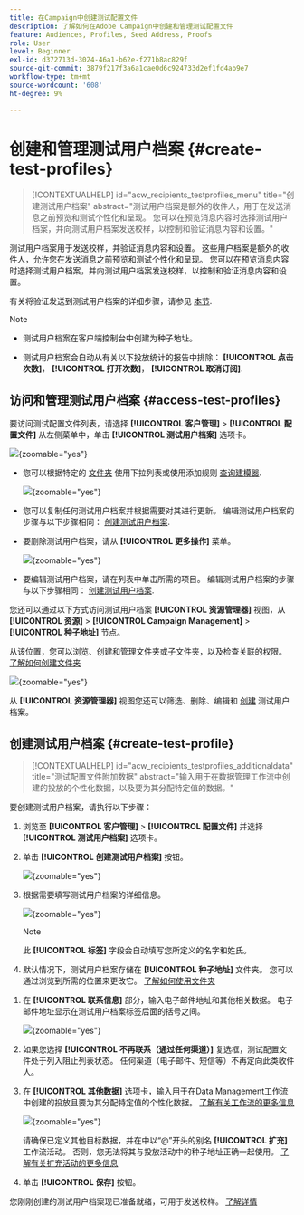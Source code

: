 ```yaml
---
title: 在Campaign中创建测试配置文件
description: 了解如何在Adobe Campaign中创建和管理测试配置文件
feature: Audiences, Profiles, Seed Address, Proofs
role: User
level: Beginner
exl-id: d372713d-3024-46a1-b62e-f271b8ac829f
source-git-commit: 3879f217f3a6a1cae0d6c924733d2ef1fd4ab9e7
workflow-type: tm+mt
source-wordcount: '608'
ht-degree: 9%

---
```


# 创建和管理测试用户档案 {#create-test-profiles}

>[!CONTEXTUALHELP]
>id="acw_recipients_testprofiles_menu"
>title="创建测试用户档案"
>abstract="测试用户档案是额外的收件人，用于在发送消息之前预览和测试个性化和呈现。 您可以在预览消息内容时选择测试用户档案，并向测试用户档案发送校样，以控制和验证消息内容和设置。"

测试用户档案用于发送校样，并验证消息内容和设置。 这些用户档案是额外的收件人，允许您在发送消息之前预览和测试个性化和呈现。 您可以在预览消息内容时选择测试用户档案，并向测试用户档案发送校样，以控制和验证消息内容和设置。

<!--Learn more on test profiles in the [Campaign v8 (client console) documentation](https://experienceleague.adobe.com/docs/campaign/campaign-v8/audience/add-profiles/test-profiles.html){target="_blank"}.-->

有关将验证发送到测试用户档案的详细步骤，请参见 [本节](../preview-test/test-deliveries.md#test-profiles).

>[!NOTE]
>
>* 测试用户档案在客户端控制台中创建为种子地址。
>
>* 测试用户档案会自动从有关以下投放统计的报告中排除： **[!UICONTROL 点击次数]**， **[!UICONTROL 打开次数]**， **[!UICONTROL 取消订阅]**.

## 访问和管理测试用户档案 {#access-test-profiles}

要访问测试配置文件列表，请选择 **[!UICONTROL 客户管理]** > **[!UICONTROL 配置文件]** 从左侧菜单中，单击 **[!UICONTROL 测试用户档案]** 选项卡。

![](assets/test-profile-list.png){zoomable=&quot;yes&quot;}

* 您可以根据特定的 [文件夹](../get-started/permissions.md#folders) 使用下拉列表或使用添加规则 [查询建模器](../query/query-modeler-overview.md).

  ![](assets/test-profile-list-filters.png){zoomable=&quot;yes&quot;}

* 您可以复制任何测试用户档案并根据需要对其进行更新。 编辑测试用户档案的步骤与以下步骤相同： [创建测试用户档案](#create-test-profile).

* 要删除测试用户档案，请从 **[!UICONTROL 更多操作]** 菜单。

  ![](assets/test-profile-list-delete.png){zoomable=&quot;yes&quot;}

* 要编辑测试用户档案，请在列表中单击所需的项目。 编辑测试用户档案的步骤与以下步骤相同： [创建测试用户档案](#create-test-profile).

您还可以通过以下方式访问测试用户档案 **[!UICONTROL 资源管理器]** 视图，从 **[!UICONTROL 资源]** > **[!UICONTROL Campaign Management]** > **[!UICONTROL 种子地址]** 节点。

从该位置，您可以浏览、创建和管理文件夹或子文件夹，以及检查关联的权限。 [了解如何创建文件夹](../get-started/permissions.md#folders)

![](assets/test-profiles-folders.png){zoomable=&quot;yes&quot;}

从 **[!UICONTROL 资源管理器]** 视图您还可以筛选、删除、编辑和 [创建](#create-test-profile) 测试用户档案。

## 创建测试用户档案 {#create-test-profile}

>[!CONTEXTUALHELP]
>id="acw_recipients_testprofiles_additionaldata"
>title="测试配置文件附加数据"
>abstract="输入用于在数据管理工作流中创建的投放的个性化数据，以及要为其分配特定值的数据。"

要创建测试用户档案，请执行以下步骤：

1. 浏览至 **[!UICONTROL 客户管理]** > **[!UICONTROL 配置文件]** 并选择 **[!UICONTROL 测试用户档案]** 选项卡。

1. 单击 **[!UICONTROL 创建测试用户档案]** 按钮。

   ![](assets/test-profile-create.png){zoomable=&quot;yes&quot;}

1. 根据需要填写测试用户档案的详细信息。 <!--Most of the fields are the same as when creating profiles. [Learn more]-->

   ![](assets/test-profile-details.png){zoomable=&quot;yes&quot;}

   >[!NOTE]
   >
   >此 **[!UICONTROL 标签]** 字段会自动填写您所定义的名字和姓氏。

1. 默认情况下，测试用户档案存储在 **[!UICONTROL 种子地址]** 文件夹。 您可以通过浏览到所需的位置来更改它。 [了解如何使用文件夹](../get-started/permissions.md#folders)

   <!--![](assets/test-profile-folder.png){zoomable="yes"}-->

<!--
You do not need to enter all fields of each tab when creating a seed address. Missing personalization elements are entered randomly during delivery analysis. (Not valid?)
-->

1. 在 **[!UICONTROL 联系信息]** 部分，输入电子邮件地址和其他相关数据。 电子邮件地址显示在测试用户档案标签后面的括号之间。

   ![](assets/test-profile-address.png){zoomable=&quot;yes&quot;}

1. 如果您选择 **[!UICONTROL 不再联系（通过任何渠道）]** 复选框，测试配置文件处于列入阻止列表状态。 任何渠道（电子邮件、短信等）不再定向此类收件人。

1. 在 **[!UICONTROL 其他数据]** 选项卡，输入用于在Data Management工作流中创建的投放且要为其分配特定值的个性化数据。 [了解有关工作流的更多信息](../workflows/gs-workflows.md)

   ![](assets/test-profile-additional-data.png){zoomable=&quot;yes&quot;}

   请确保已定义其他目标数据，并在中以“@”开头的别名 **[!UICONTROL 扩充]** 工作流活动。 否则，您无法将其与投放活动中的种子地址正确一起使用。 [了解有关扩充活动的更多信息](../workflows/activities/enrichment.md)

1. 单击 **[!UICONTROL 保存]** 按钮。

您刚刚创建的测试用户档案现已准备就绪，可用于发送校样。 [了解详情](../preview-test/test-deliveries.md#test-profiles)

<!--Use test profiles in Direct mail? cf v7/v8-->
